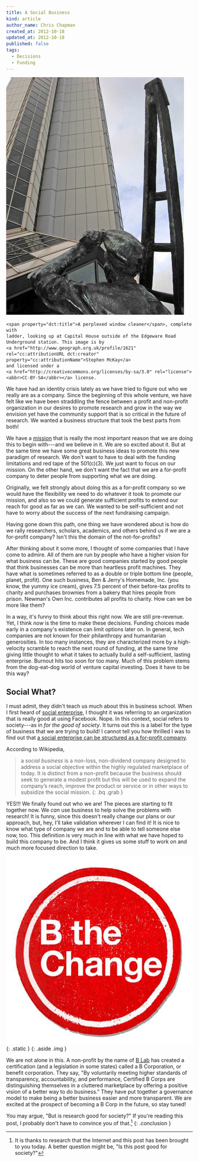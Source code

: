 ```yaml
---
title: A Social Business
kind: article
author_name: Chris Chapman
created_at: 2012-10-18
updated_at: 2012-10-18
published: false
tags:
  - Decisions
  - Funding
---
```


<div about="a_perplexed_window_cleaner.jpg" xmlns:dct="http://purl.org/dc/terms/" xmlns:cc="http://creativecommons.org/ns#" class="aside img">
  <img src="a_perplexed_window_cleaner.jpg" alt="A perplexed window cleaner" class="static" />
  <div class="small">

    <span property="dct:title">A perplexed window cleaner</span>, complete with
    ladder, looking up at Capital House outside of the Edgeware Road
    Underground station. This image is by
    <a href="http://www.geograph.org.uk/profile/1621" rel="cc:attributionURL dct:creator" property="cc:attributionName">Stephen McKay</a>
    and licensed under a
    <a href="http://creativecommons.org/licenses/by-sa/3.0" rel="license"><abbr>CC-BY-SA</abbr></a> license.
    
  </div>
</div>

We have had an identity crisis lately as we have tried to figure out who we
really are as a company. Since the beginning of this whole venture, we have
felt like we have been straddling the fence between a profit and non-profit
organization in our desires to promote research and grow in the way we envision
yet have the community support that is so critical in the future of research.
We wanted a business structure that took the best parts from both!

We have a <a href="/company#mission">mission</a> that is really the
most important reason that we are doing this to begin with---and we believe in
it. We are so excited about it. But at the same time we have some great
business ideas to promote this new paradigm of research. We don't want to have
to deal with the funding limitations and red tape of the <span
class="oldstyle">501</span>(c)<span class="oldstyle">(3)</span>. We just want
to focus on our mission. On the other hand, we don't want the fact that we are
a for-profit company to deter people from supporting what we are doing.

<!--MORE-->

Originally, we felt strongly about doing this as a for-profit company so we
would have the flexibility we need to do whatever it took to promote our
mission, and also so we could generate sufficient profits to extend our reach
for good as far as we can. We wanted to be self-sufficient and not have to
worry about the success of the next fundraising campaign.

Having gone down this path, one thing we have wondered about is how do we rally
researchers, scholars, academics, and others behind us if we are a for-profit
company? Isn't this the domain of the not-for-profits? 

After thinking about it some more, I thought of some companies that I have come
to admire. All of them are run by people who have a higher vision for what
business can be. These are good companies started by good people that think
businesses can be more than heartless profit machines. They have what is
sometimes referred to as a double or triple bottom line (people, planet,
profit). One such business, Ben & Jerry's Homemade, Inc. (you know, the yummy
ice cream), gives <span class="oldstyle">7.5</span> percent of their before-tax
profits to charity and purchases brownies from a bakery that hires people from
prison.  Newman's Own Inc. contributes all profits to charity. How can we be
more like them?

In a way, it's funny to think about this right now. We are still pre-revenue.
Yet, I think _now_ is the time to make these decisions. Funding choices made
early in a company's existence can limit options later on. In general, tech
companies are not known for their philanthropy and humanitarian generosities.
In too many instances, they are characterized more by a high-velocity scramble
to reach the next round of funding, at the same time giving little thought to
what it takes to actually build a self-sufficient, lasting enterprise. Burnout
hits too soon for too many. Much of this problem stems from the dog-eat-dog
world of venture capital investing. Does it have to be this way?

## Social What?

I must admit, they didn't teach us much about this in business school. When I
first heard of [social
enterprise](http://en.wikipedia.org/wiki/Social_enterprise), I thought it was
referring to an organization that is really good at using Facebook. Nope. In
this context, social refers to society---as in _for the good of society_. It
turns out this is a label for the type of business that we are trying to build!
I cannot tell you how thrilled I was to find out that [a social enterprise can
be structured as a for-profit
company](http://en.wikipedia.org/wiki/Social_business).

According to Wikipedia,

> a <dfn>social business</dfn> is a non-loss, non-dividend company designed to
> address a social objective within the highly regulated marketplace of today.
> It is distinct from a non-profit because the business should seek to generate
> a modest profit but this will be used to expand the company’s reach, improve
> the product or service or in other ways to subsidize the social mission.
{: .bq .grab }

YES!!! We finally found out who we are! The pieces are starting to fit together
now. We _can_ use business to help solve the problems with research! It is
funny, since this doesn't really change our plans or our approach, but, hey,
I'll take validation wherever I can find it! It is nice to know what type of
company we are and to be able to tell someone else now, too. This definition is
very much in line with what we have hoped to build this company to be. And I
think it gives us some stuff to work on and much more focused direction to
take.

![Be the change](bthechangebadge.jpg){: .static }
{: .aside .img }

We are not alone in this. A non-profit by the name of [B
Lab](http://www.bcorporation.net/what-are-b-corps/the-non-profit-behind-b-corps)
has created a certification (and a legislation in some states) called a <abbr>B
Corporation</abbr>, or benefit corporation. They say, "By voluntarily meeting
higher standards of transparency, accountability, and performance, Certified
<abbr>B Corps</abbr> are distinguishing themselves in a cluttered marketplace
by offering a positive vision of a better way to do business." They have put
together a governance model to make being a better business easier and more
transparent.  We are excited at the prospect of becoming a <abbr>B Corp</abbr>
in the future, so stay tuned!

You may argue, "But is research good for society?" If you're reading this post,
I probably don't have to convince you of that.[^goodforsociety]
{: .conclusion }


[^goodforsociety]: It is thanks to research that the Internet and this post has
    been brought to you today. A better question might be, "Is this post good
    for society?"

